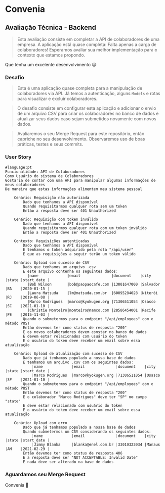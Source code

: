 # Convenia

## Avaliação Técnica - Backend

> Esta avaliação consiste em completar a API de colaboradores de uma empresa. 
> A aplicação está quase completa: Falta apenas a carga de colaboradores!
> Esperamos avaliar sua melhor implementação para o contexto que estamos propondo.

Que tenha um excelente desenvolvimento :wink:

### Desafio

> Esta é uma aplicação quase completa para a manipulação de colaboradores via API. Já temos a autenticação, alguns `Models` e rotas para visualizar e excluir colaboradores.

> O desafio consiste em configurar esta aplicação e adicionar o envio de um arquivo CSV para criar os colaboradores no banco de dados e atualizar seus dados caso sejam submetidos novamente com novos dados.

> Avaliaremos o seu Merge Request para este repositório, então capriche no seu desenvolvimento. Observaremos uso de boas práticas, testes e seus commits.

### User Story

```gherkin
#language:pt
Funcionalidade: API de Colaboradores
Como Usuário do sistema de Colaboradores
Gostaria de contar com uma API para manipular algumas informações de meus colaboradores
De maneira que estas informações alimentem meu sistema pessoal

    Cenário: Requisição não autorizada
        Dado que tenhamos a API disponível
        Quando requisitarmos qualquer rota sem um token
        Então a resposta deve ser 401 Unauthorized

    Cenário: Requisição com token inválido
        Dado que tenhamos a API disponível
        Quando requisitarmos qualquer rota com um token inválido
        Então a resposta deve ser 401 Unauthorized

    Contexto: Requisições autenticadas
        Dado que tenhamos a API disponível
        E tenhamos o token adquirido pela rota "/api/user"
        E que as requisições a seguir terão um token válido

    Cenário: Upload com sucesso de CSV
        Dado que tenhamos um arquivo .csv
        E este arquivo contenha os seguintes dados:
          |name             |email              |document    |city     |state |start_date |
          |Bob Wilson       |bob@paopaocafe.com |13001647000 |Salvador |BA    |2020-01-15 |
          |Laura Matsuda    |lm@matsuda.com.br  |60095284028 |Niterói  |RJ    |2019-06-08 |
          |Marco Rodrigues  |marco@kyokugen.org |71306511054 |Osasco   |SC    |2021-01-10 |
          |Christie Monteiro|monteiro@namco.com |28586454001 |Recife   |PE    |2015-11-03 |
        Quando o submetermos para o endpoint "/api/employees" com o método POST
        Então devemos ter como status de resposta "200"
        E os novos colaboradores devem constar no banco de dados
        E devem estar relacionados com usuário do token
        E o usuário do token deve receber um email sobre essa atualização

    Cenário: Upload de atualização com sucesso de CSV
        Dado que já tenhamos populado a nossa base de dados
        E tenhamos um arquivo .csv com os seguintes dados:
            |name             |email              |document    |city     |state |start_date |
            |Marco Rodrigues  |marco@kyokugen.org |71306511054 |Osasco   |SP    |2021-01-10 |
        Quando o submetermos para o endpoint "/api/employees" com o método POST
        Então devemos ter como status de resposta "200"
        E o colaborador "Marco Rodrigues" deve ter "SP" no campo "state"
        E deve estar relacionado com usuário do token
        E o usuário do token deve receber um email sobre essa atualização

    Cenário: Upload com erro
        Dado que já tenhamos populado a nossa base de dados
        Quando submetermos um CSV considerando os seguintes dados:
            |name             |email              |document    |city     |state |start_date |
            |Jimmy Blanka     |blanka@enel.com.br |33010323034 |Manaus   |AM    |2021-02-29 |
        Então devemos ter como status de resposta 406
        E a resposta deve ser "NOT ACCEPTABLE: Invalid Date"
        E nada deve ser alterado na base de dados
```

### Aguardamos seu Merge Request

Convenia :purple_heart:
